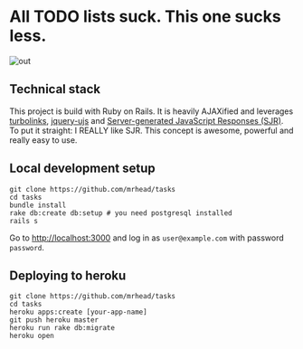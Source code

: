 # All TODO lists suck. This one sucks less.

![out](https://cloud.githubusercontent.com/assets/522375/6764046/83d838f0-cf9c-11e4-8a6d-ed9057c4c708.gif)


## Technical stack

This project is build with Ruby on Rails. It is heavily AJAXified and leverages [turbolinks](https://github.com/rails/turbolinks), [jquery-ujs](https://github.com/rails/jquery-ujs) and [Server-generated JavaScript Responses (SJR)](https://signalvnoise.com/posts/3697-server-generated-javascript-responses). To put it straight: I REALLY like SJR. This concept is awesome, powerful and really easy to use.

## Local development setup

```
git clone https://github.com/mrhead/tasks
cd tasks
bundle install
rake db:create db:setup # you need postgresql installed
rails s
```

Go to [http://localhost:3000](http://localhost:3000) and log in as `user@example.com` with password `password`.

## Deploying to heroku

```
git clone https://github.com/mrhead/tasks
cd tasks
heroku apps:create [your-app-name]
git push heroku master
heroku run rake db:migrate
heroku open
```

